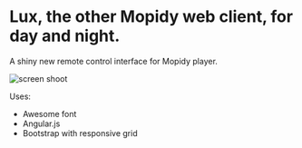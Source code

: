 # Lux, the other Mopidy web client, for day and night.

A shiny new remote control interface for Mopidy player.

![screen shoot](https://pbs.twimg.com/media/BFrxPayCMAIQefs.png:large "screen shoot")

Uses:
 
 - Awesome font
 - Angular.js
 - Bootstrap with responsive grid


